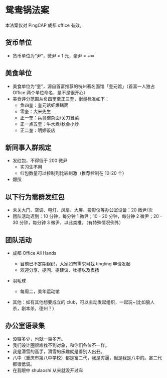 # 鸳鸯锅法案

本法案仅对 PingCAP 成都 office 有效。

## 货币单位

- 货币单位为“尹”，微尹 = 1 元，豪尹 = +∞

## 美食单位

- 美食单位为“奎”，源自首富推荐的杭州著名面馆「奎元馆」（首富一人独占 Office 两个单位命名，是不是很开心）
- 美食评分范围从负四奎至正三奎，衡量标准如下：
    - 负四奎：奎元馆虾爆鳝面
    - 零奎：大米先生
    - 正一奎：兵哥碗杂面/关刀冒菜
    - 正一点五奎：牛水煮/秋金小炒
    - 正二奎：明婷饭店

## 新同事入群规定

- 发红包，不得低于 200 微尹
    - 实习生不用
    - 红包数量可以控制到比较刺激（推荐控制在 10-20 个）
- 爆照

## 以下行为需群发红包

- 未关大门、空调、电灯、风扇、大屏、投影仪等办公室设备：20 微尹/次
- 团队活动迟到：10 分钟，每分钟 1 微尹；10 - 20 分钟，每分钟 2 微尹；20 - 30 分钟，每分钟 3 微尹，以此类推。（有特殊情况例外）

## 团队活动

- 成都 Office All Hands
    - 目前已不定期组织，大家如有需求可找 tingting 申请发起
    - 欢迎分享、提问、提建议、吐槽以及表扬
- 羽毛球
    - 每周二，美年运动馆

- 其他：如有其他想要成立的 club，可以主动发起组织，一起玩~(比如狼人杀，剧本杀，德州？）

## 办公室语录集

- 没赚多少，也就一百多万。
- 我们设计圈很难找不到对象，和你们各位不一样。
- 我是滑雪的高手，滑雪的乐趣就是看别人出丑。
- 八中（重庆市第八中学校）都是富二代，我是穷逼，但是我是八中的。富二代都很低调。
- 在我眼中 shulaoshi 从来就没开过车



